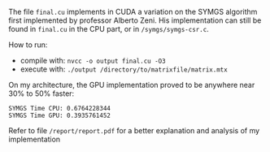 The file `final.cu` implements in CUDA a variation on the SYMGS algorithm first implemented by professor Alberto Zeni. His implementation can still be found in `final.cu` in the CPU part, or in `/symgs/symgs-csr.c`.

How to run:
 - compile with: ` nvcc -o output final.cu -O3 `
 - execute with: `./output /directory/to/matrixfile/matrix.mtx ` 

On my architecture, the GPU implementation proved to be anywhere near 30% to 50% faster:
```
SYMGS Time CPU: 0.6764228344
SYMGS Time GPU: 0.3935761452
```

Refer to file `/report/report.pdf` for a better explanation and analysis of my implementation